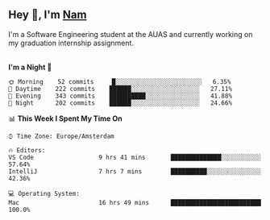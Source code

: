 <h2>Hey 👋, I'm <a href="https://namtphan.github.io/">Nam</a></h2>
I'm a Software Engineering student at the AUAS and currently working on my graduation internship assignment.
<br/><br/>
<!-- Most used languages stats -->
<!-- [![Top Langs](https://github-readme-stats.vercel.app/api/top-langs/?username=namtphan&layout=compact)](https://github.com/namtphan2/github-readme-stats) -->
  
<!--START_SECTION:waka-->
**I'm a Night 🦉** 

```text
🌞 Morning    52 commits     █░░░░░░░░░░░░░░░░░░░░░░░░   6.35% 
🌆 Daytime    222 commits    ██████░░░░░░░░░░░░░░░░░░░   27.11% 
🌃 Evening    343 commits    ██████████░░░░░░░░░░░░░░░   41.88% 
🌙 Night      202 commits    ██████░░░░░░░░░░░░░░░░░░░   24.66%

```


📊 **This Week I Spent My Time On** 

```text
⌚︎ Time Zone: Europe/Amsterdam

🔥 Editors: 
VS Code                  9 hrs 41 mins       ██████████████░░░░░░░░░░░   57.64% 
IntelliJ                 7 hrs 7 mins        ██████████░░░░░░░░░░░░░░░   42.36%

💻 Operating System: 
Mac                      16 hrs 49 mins      █████████████████████████   100.0%

```


<!--END_SECTION:waka-->
